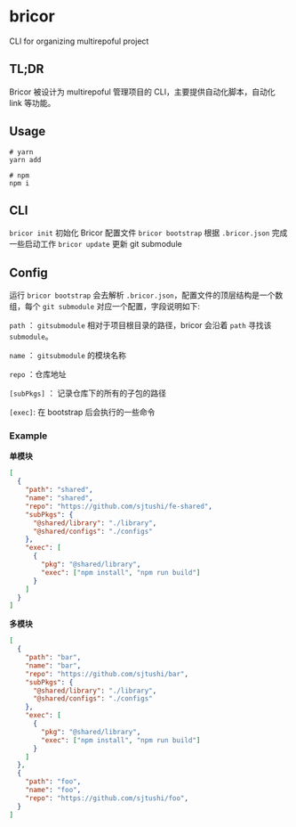 # bricor
CLI for organizing multirepoful project

## TL;DR
Bricor 被设计为 multirepoful 管理项目的 CLI，主要提供自动化脚本，自动化 link 等功能。

## Usage

```shell
# yarn
yarn add 

# npm
npm i 
```

## CLI

`bricor init` 初始化 Bricor 配置文件
`bricor bootstrap` 根据 `.bricor.json` 完成一些启动工作
`bricor update` 更新 git submodule

## Config

运行 `bricor bootstrap` 会去解析 `.bricor.json`，配置文件的顶层结构是一个数组，每个 `git submodule` 对应一个配置，字段说明如下:

`path` ： `gitsubmodule` 相对于项目根目录的路径，bricor 会沿着 `path` 寻找该 `submodule`。

`name` ： `gitsubmodule` 的模块名称

`repo` ：仓库地址

`[subPkgs]` ： 记录仓库下的所有的子包的路径

`[exec]`: 在 bootstrap 后会执行的一些命令


### Example

**单模块**
```json
[
  {
    "path": "shared",
    "name": "shared",
    "repo": "https://github.com/sjtushi/fe-shared",
    "subPkgs": {
      "@shared/library": "./library",
      "@shared/configs": "./configs"
    },
    "exec": [
      {
        "pkg": "@shared/library",
        "exec": ["npm install", "npm run build"]
      }
    ]
  }
]
```

**多模块**

```json
[
  {
    "path": "bar",
    "name": "bar",
    "repo": "https://github.com/sjtushi/bar",
    "subPkgs": {
      "@shared/library": "./library",
      "@shared/configs": "./configs"
    },
    "exec": [
      {
        "pkg": "@shared/library",
        "exec": ["npm install", "npm run build"]
      }
    ]
  },
  {
    "path": "foo",
    "name": "foo",
    "repo": "https://github.com/sjtushi/foo",
  }
]
```
